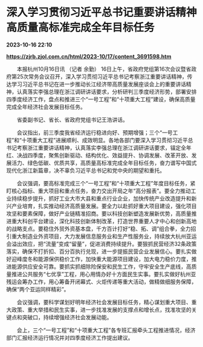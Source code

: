 # 深入学习贯彻习近平总书记重要讲话精神高质量高标准完成全年目标任务

**2023-10-16 22:10**

**https://zjrb.zjol.com.cn/html/2023-10/17/content_3691598.htm**

　　本报杭州10月16日讯 （记者 余勤） 16日上午，省政府党组第16次会议暨省政府第25次常务会议召开，深入学习贯彻习近平总书记考察浙江重要讲话精神，传达学习习近平总书记在进一步推动长江经济带高质量发展座谈会上的重要讲话精神，认真落实李强总理在浙江调研讲话要求，分析研判三季度经济形势，部署安排四季度经济工作，盘点和推进三个“一号工程”和“十项重大工程”建设，确保高质量完成全年经济社会发展目标任务。

　　省委副书记、省长、省政府党组书记王浩讲话。

　　会议指出，前三季度我省经济运行稳进向好、预期增强；三个“一号工程”和“十项重大工程”进展顺利、成效明显。各地各部门要深入学习贯彻习近平总书记考察浙江重要讲话精神，认真落实李强总理在浙江调研讲话要求，锚定全年红、决战四季度，聚焦创新驱动、结构优化、效益提升、协调发展、改革开放、发展活力、绿色低碳、优质共享，高质量高标准完成全年目标任务，奋力谱写中国式现代化浙江新篇章，决不辜负习近平总书记和党中央的期望和重托。

　　会议强调，要高标准完成三个“一号工程”和“十项重大工程”年度目标任务，紧盯核心指标、重大项目和重点任务，奋力交出开局之年“高分报表”。要全力推动工业持续稳步提升，抓好工业大市大县和重点行业企业，加快传统产业改造提升和新兴产业培育，扎实推动经济高质量发展。要全力以赴抓好重大项目建设，强化项目攻坚和要素保障，做好产业链精准招商。要以科技创新塑造发展新优势，高质量推进重大科创平台建设，深化科技创新体制改革，打造世界重要人才中心和创新高地的战略支点。要稳住外贸外资基本盘，千方百计打好“稳、拓、调”组合拳，全力招引重大制造业外资项目，大力发展信息服务业和生产性服务业，持续放大杭州亚运会溢出效应，把“流量”变成“留量”，促进消费持续提升。要狠抓民营经济32条政策落实，确保不打折扣、百分百执行兑现，进一步提振民营企业发展信心。要扎实做好迎峰度冬和能源保供稳价工作，加快重大能源项目建设，加大电力稳价力度，推进能源供应安全可靠。要抓实抓细除险保安和民生工作，守牢安全生产底线，高质量推进公共服务“七优享”工程，用心用情办好十方面民生实事。要扎实做好杭州亚残运会筹办工作，用心筹备开闭幕式、火炬传递等重大活动，做精做细服务保障，确保“两个亚运同样精彩”。

　　会议强调，要科学谋划好明年经济社会发展目标任务，精心谋划重大项目、重大政策、重大举措和民生实事，进一步找准发展的支撑点和增长点，找准攻坚的关键点和突破口，持续增强经济社会发展动能。

　　会上，三个“一号工程”和“十项重大工程”各专班汇报牵头工程推进情况，经济部门汇报经济运行情况并对四季度经济工作提出建议。